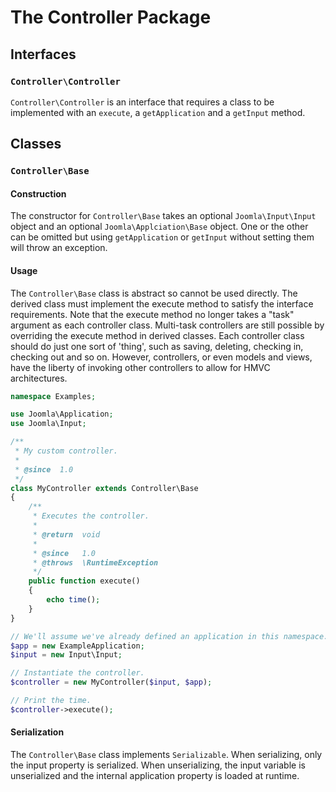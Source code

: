 # The Controller Package

## Interfaces

### `Controller\Controller`

`Controller\Controller` is an interface that requires a class to be implemented with
an `execute`, a `getApplication` and a `getInput` method.

## Classes

### `Controller\Base`

#### Construction

The constructor for `Controller\Base` takes an optional `Joomla\Input\Input` object and
an optional `Joomla\Applciation\Base` object. One or the other can be omitted but using `getApplication` or `getInput` without setting them will throw an exception.

#### Usage

The `Controller\Base` class is abstract so cannot be used directly. The
derived class must implement the execute method to satisfy the interface
requirements. Note that the execute method no longer takes a "task"
argument as each controller class. Multi-task controllers are still
possible by overriding the execute method in derived classes. Each
controller class should do just one sort of 'thing', such as saving,
deleting, checking in, checking out and so on. However, controllers, or
even models and views, have the liberty of invoking other controllers to
allow for HMVC architectures.

```php
namespace Examples;

use Joomla\Application;
use Joomla\Input;

/**
 * My custom controller.
 *
 * @since  1.0
 */
class MyController extends Controller\Base
{
	/**
	 * Executes the controller.
	 *
	 * @return  void
	 *
	 * @since   1.0
	 * @throws  \RuntimeException
	 */
	public function execute()
	{
		echo time();
	}
}

// We'll assume we've already defined an application in this namespace. 
$app = new ExampleApplication;
$input = new Input\Input;

// Instantiate the controller.
$controller = new MyController($input, $app);

// Print the time.
$controller->execute();
```

#### Serialization

The `Controller\Base` class implements `Serializable`. When serializing,
only the input property is serialized. When unserializing, the input
variable is unserialized and the internal application property is loaded
at runtime.
